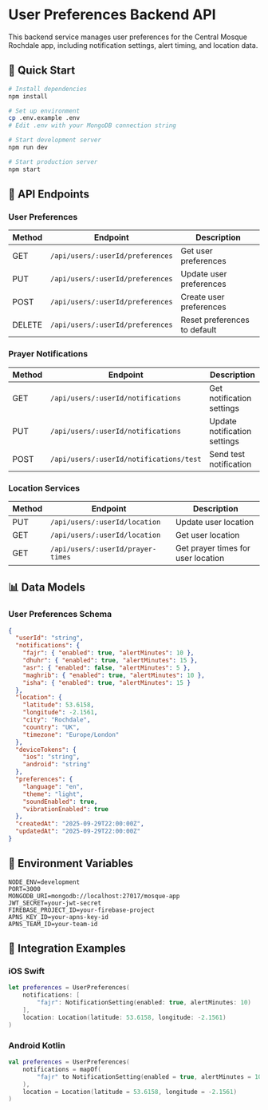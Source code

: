 # User Preferences Backend API

This backend service manages user preferences for the Central Mosque Rochdale app, including notification settings, alert timing, and location data.

## 🚀 Quick Start

```bash
# Install dependencies
npm install

# Set up environment
cp .env.example .env
# Edit .env with your MongoDB connection string

# Start development server
npm run dev

# Start production server
npm start
```

## 📡 API Endpoints

### User Preferences

| Method | Endpoint | Description |
|--------|----------|-------------|
| GET | `/api/users/:userId/preferences` | Get user preferences |
| PUT | `/api/users/:userId/preferences` | Update user preferences |
| POST | `/api/users/:userId/preferences` | Create user preferences |
| DELETE | `/api/users/:userId/preferences` | Reset preferences to default |

### Prayer Notifications

| Method | Endpoint | Description |
|--------|----------|-------------|
| GET | `/api/users/:userId/notifications` | Get notification settings |
| PUT | `/api/users/:userId/notifications` | Update notification settings |
| POST | `/api/users/:userId/notifications/test` | Send test notification |

### Location Services

| Method | Endpoint | Description |
|--------|----------|-------------|
| PUT | `/api/users/:userId/location` | Update user location |
| GET | `/api/users/:userId/location` | Get user location |
| GET | `/api/users/:userId/prayer-times` | Get prayer times for user location |

## 📊 Data Models

### User Preferences Schema
```json
{
  "userId": "string",
  "notifications": {
    "fajr": { "enabled": true, "alertMinutes": 10 },
    "dhuhr": { "enabled": true, "alertMinutes": 15 },
    "asr": { "enabled": false, "alertMinutes": 5 },
    "maghrib": { "enabled": true, "alertMinutes": 10 },
    "isha": { "enabled": true, "alertMinutes": 15 }
  },
  "location": {
    "latitude": 53.6158,
    "longitude": -2.1561,
    "city": "Rochdale",
    "country": "UK",
    "timezone": "Europe/London"
  },
  "deviceTokens": {
    "ios": "string",
    "android": "string"
  },
  "preferences": {
    "language": "en",
    "theme": "light",
    "soundEnabled": true,
    "vibrationEnabled": true
  },
  "createdAt": "2025-09-29T22:00:00Z",
  "updatedAt": "2025-09-29T22:00:00Z"
}
```

## 🔧 Environment Variables

```env
NODE_ENV=development
PORT=3000
MONGODB_URI=mongodb://localhost:27017/mosque-app
JWT_SECRET=your-jwt-secret
FIREBASE_PROJECT_ID=your-firebase-project
APNS_KEY_ID=your-apns-key-id
APNS_TEAM_ID=your-team-id
```

## 📱 Integration Examples

### iOS Swift
```swift
let preferences = UserPreferences(
    notifications: [
        "fajr": NotificationSetting(enabled: true, alertMinutes: 10)
    ],
    location: Location(latitude: 53.6158, longitude: -2.1561)
)
```

### Android Kotlin
```kotlin
val preferences = UserPreferences(
    notifications = mapOf(
        "fajr" to NotificationSetting(enabled = true, alertMinutes = 10)
    ),
    location = Location(latitude = 53.6158, longitude = -2.1561)
)
```